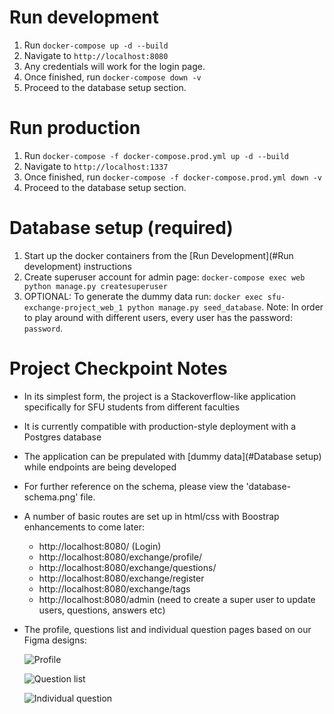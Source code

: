 # Run development

1. Run `docker-compose up -d --build`
2. Navigate to `http://localhost:8080`
3. Any credentials will work for the login page.
4. Once finished, run `docker-compose down -v`
5. Proceed to the database setup section.

# Run production

1. Run `docker-compose -f docker-compose.prod.yml up -d --build`
2. Navigate to `http://localhost:1337`
3. Once finished, run `docker-compose -f docker-compose.prod.yml down -v`
4. Proceed to the database setup section.

# Database setup (required)

1. Start up the docker containers from the [Run Development](#Run development) instructions
2. Create superuser account for admin page: `docker-compose exec web python manage.py createsuperuser`
3. OPTIONAL: To generate the dummy data run: `docker exec sfu-exchange-project_web_1 python manage.py seed_database`. Note: In order to play around with different users, every user has the password: `password`.

# Project Checkpoint Notes

- In its simplest form, the project is a Stackoverflow-like application specifically for SFU students from different faculties

- It is currently compatible with production-style deployment with a Postgres database

- The application can be prepulated with [dummy data](#Database setup) while endpoints are being developed

- For further reference on the schema, please view the 'database-schema.png' file.

- A number of basic routes are set up in html/css with Boostrap enhancements to come later:

  - http://localhost:8080/ (Login)
  - http://localhost:8080/exchange/profile/
  - http://localhost:8080/exchange/questions/
  - http://localhost:8080/exchange/register
  - http://localhost:8080/exchange/tags
  - http://localhost:8080/admin (need to create a super user to update users, questions, answers etc)

- The profile, questions list and individual question pages based on our Figma designs:

  ![Profile](https://bit.ly/3remUI4)

  ![Question list](https://bit.ly/3rcHQ2g)

  ![Individual question](https://bit.ly/3nVRLHt)
